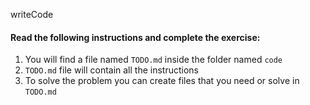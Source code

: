 writeCode

#### Read the following instructions and complete the exercise:

1. You will find a file named `TODO.md` inside the folder named `code`
2. `TODO.md` file will contain all the instructions
3. To solve the problem you can create files that you need or solve in `TODO.md`



